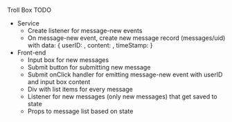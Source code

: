 Troll Box TODO
- Service
  - Create listener for message-new events
  - On message-new event, create new message record (messages/uid) with data:
  {
    userID: ,
    content: ,
    timeStamp: 
  }
- Front-end
  - Input box for new messages
  - Submit button for submitting new message
  - Submit onClick handler for emitting message-new event with userID and input box content
  - Div with list items for every message
  - Listener for new messages (only new messages) that get saved to state
  - Props to message list based on state